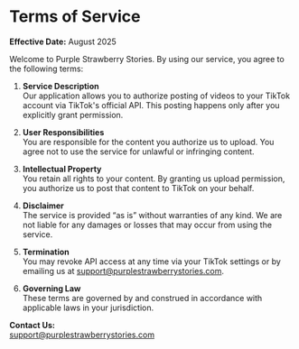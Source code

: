 # Terms of Service

**Effective Date:** August 2025

Welcome to Purple Strawberry Stories. By using our service, you agree to the following terms:

1. **Service Description**  
   Our application allows you to authorize posting of videos to your TikTok account via TikTok's official API. This posting happens only after you explicitly grant permission.

2. **User Responsibilities**  
   You are responsible for the content you authorize us to upload. You agree not to use the service for unlawful or infringing content.

3. **Intellectual Property**  
   You retain all rights to your content. By granting us upload permission, you authorize us to post that content to TikTok on your behalf.

4. **Disclaimer**  
   The service is provided “as is” without warranties of any kind. We are not liable for any damages or losses that may occur from using the service.

5. **Termination**  
   You may revoke API access at any time via your TikTok settings or by emailing us at support@purplestrawberrystories.com.

6. **Governing Law**  
   These terms are governed by and construed in accordance with applicable laws in your jurisdiction.

**Contact Us:**  
support@purplestrawberrystories.com
